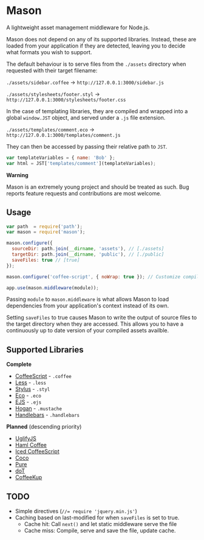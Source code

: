 # Mason

A lightweight asset management middleware for Node.js.

Mason does not depend on any of its supported libraries. Instead, these are
loaded from your application if they are detected, leaving you to decide what
formats you wish to support.

The default behaviour is to serve files from the `./assets` directory when
requested with their target filename:

`./assets/sidebar.coffee` &rarr; `http://127.0.0.1:3000/sidebar.js`

`./assets/stylesheets/footer.styl` &rarr; `http://127.0.0.1:3000/stylesheets/footer.css`

In the case of templating libraries, they are compiled and wrapped into a
global `window.JST` object, and served under a `.js` file extension.

`./assets/templates/comment.eco` &rarr; `http://127.0.0.1:3000/templates/comment.js`

They can then be accessed by passing their relative path to `JST`.

```javascript
var templateVariables = { name: 'Bob' };
var html = JST['templates/comment'](templateVariables);
```

**Warning**

Mason is an extremely young project and should be treated as such. Bug reports
feature requests and contributions are most welcome.

## Usage

```javascript
var path  = require('path');
var mason = require('mason');

mason.configure({
  sourceDir: path.join(__dirname, 'assets'), // [./assets]
  targetDir: path.join(__dirname, 'public'), // [./public]
  saveFiles: true // [true]
});

mason.configure('coffee-script', { noWrap: true }); // Customize compiler options

app.use(mason.middleware(module));
```

Passing `module` to `mason.middleware` is what allows Mason to load dependencies
from your application's context instead of its own.

Setting `saveFiles` to true causes Mason to write the output of source files to the
target directory when they are accessed. This allows you to have a continuously up
to date version of your compiled assets availble.

## Supported Libraries

**Complete**

- [CoffeeScript](https://github.com/jashkenas/coffee-script) - `.coffee`
- [Less](https://github.com/cloudhead/less.js) - `.less`
- [Stylus](https://github.com/LearnBoost/stylus) - `.styl`
- [Eco](https://github.com/sstephenson/eco) - `.eco`
- [EJS](https://github.com/visionmedia/ejs) - `.ejs`
- [Hogan](https://github.com/twitter/hogan.js) - `.mustache`
- [Handlebars](https://github.com/wycats/handlebars.js/) - `.handlebars`

**Planned** (descending priority)

- [UglifyJS](https://github.com/mishoo/UglifyJS)
- [Haml Coffee](https://github.com/netzpirat/haml-coffee)
- [Iced CoffeeScript](https://github.com/maxtaco/coffee-script/)
- [Coco](https://github.com/satyr/coco)
- [Pure](https://github.com/pure/pure)
- [doT](https://github.com/olado/doT)
- [CoffeeKup](https://github.com/mauricemach/coffeekup)

## TODO

- Simple directives (`//= require 'jquery.min.js'`)
- Caching based on last-modified for when `saveFiles` is set to true.
  - Cache hit: Call `next()` and let static middleware serve the file
  - Cache miss: Compile, serve and save the file, update cache.